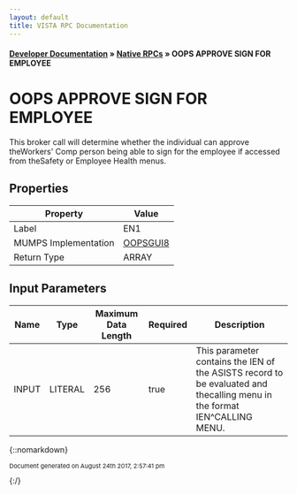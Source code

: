 ```yaml
---
layout: default
title: VISTA RPC Documentation
---
```


#### [Developer Documentation](../index) &#187; [Native RPCs](TableOfContents) &#187; OOPS APPROVE SIGN FOR EMPLOYEE<br/>
# OOPS APPROVE SIGN FOR EMPLOYEE

This broker call will determine whether the individual can approve theWorkers' Comp person being able to sign for the employee if accessed from theSafety or Employee Health menus.

## Properties

Property | Value
--- | ---
Label | EN1
MUMPS Implementation | [OOPSGUI8](http://code.osehra.org/dox/Routine_OOPSGUI8_source.html)
Return Type | ARRAY


## Input Parameters

Name | Type | Maximum Data Length | Required | Description
--- | --- | --- | --- | ---
INPUT | LITERAL | 256 | true | This parameter contains the IEN of the ASISTS record to be evaluated and thecalling menu in the format IEN^CALLING MENU.



{::nomarkdown} <br/><p style="font-size: 11px">Document generated on August 24th 2017, 2:57:41 pm</p>{:/}